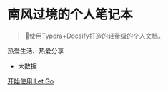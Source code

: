 <!-- 主页 -->

# 南风过境的个人笔记本

> 💪使用Typora+Docsify打造的轻量级的个人文档。

热爱生活、热爱分享
- 大数据


[开始使用 Let Go](/README.md)